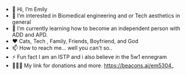 - 👋 Hi, I’m Emily 
- 👀 I’m interested in Biomedical engineering and or Tech aesthetics in general 
- 🌱 I’m currently learning how to become  an independent person with ADD and APD.
- ❤️ Cats, Tech , Family, Friends, Boyfriend, and God
- 📫 How to reach me... well you can't so..
- ⚡ Fun fact I am an ISTP and i also believe in the 5w1 ennegram 
- 🖤🩶🤍 My link for donations and more. https://beacons.ai/em5304_
